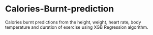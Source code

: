 # Calories-Burnt-prediction
 Calories burnt predictions from the height, weight, heart rate, body temperature and duration of exercise using XGB Regression algorithm.
